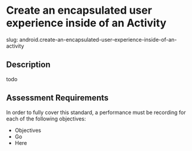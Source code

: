 
# Create an encapsulated user experience inside of an Activity

slug: android.create-an-encapsulated-user-experience-inside-of-an-activity

## Description
todo

## Assessment Requirements
In order to fully cover this standard, a performance must be recording for each of the following objectives:

- Objectives
- Go
- Here

          
